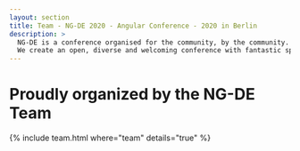 ```yaml
---
layout: section
title: Team - NG-DE 2020 - Angular Conference - 2020 in Berlin
description: >
  NG-DE is a conference organised for the community, by the community.
  We create an open, diverse and welcoming conference with fantastic speakers and a warm and friendly environment.
---
```


# Proudly organized by the NG-DE Team

{% include team.html where="team" details="true" %}
